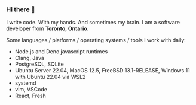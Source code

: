 ### Hi there 👋

I write code. With my hands. And sometimes my brain.
I am a software developer from **Toronto, Ontario**.

Some languages / platforms / operating systems / tools I work with daily:
- Node.js and Deno javascript runtimes
- Clang, Java
- PostgreSQL, SQLite
- Ubuntu Server 22.04, MacOS 12.5, FreeBSD 13.1-RELEASE, Windows 11 with Ubuntu 22.04 via WSL2
- systemd
- vim, VSCode
- React, Fresh
